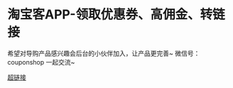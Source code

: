 # 淘宝客APP-领取优惠券、高佣金、转链接
希望对导购产品感兴趣会后台的小伙伴加入，让产品更完善~
微信号：couponshop  一起交流~

[超链接](http://jumtuan.com)
